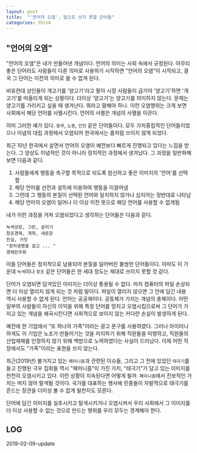 ```yaml
---
layout: post
title:  "'언어의 오염', 앞으로 쓰지 못할 단어들"
categories: think
---
```


## "언어의 오염"

"언어의 오염"은 내가 만들어낸 개념이다. 언어의 의미는 사회 속에서 규정된다. 아무리 좋은 단어라도 사람들이 다른 의미로 사용하기 시작하면 "언어의 오염"이 시작되고, 결국 그 단어는 이전의 의미로 쓸 수 없게 된다.

비유컨대 상인들이 개고기를 '양고기'라고 팔아 시장 사람들이 급기야 '양고기'하면 '개고기'를 떠올리게 되는 상황이다. 더이상 '양고기'는 양고기를 의미하지 않는다. 문제는 양고기를 가리키고 싶을 때 생겨난다. 뭐라고 말해야 하나. 이런 오염행위는 크게 보면 사회에서 해당 언어를 사멸시킨다. 언어의 사멸은 개념의 사멸을 이끈다.

이미 그러한 예가 있다. `동무`, `노동`, `인민` 같은 단어들이다. 모두 가치중립적인 단어들이었으나 이념의 대립 과정에서 오염되어 한국에서는 좀처럼 쓰이지 않게 되었다.

최근 10년 한국에서 살면서 언어의 오염이 예전보다 빠르게 진행되고 있다는 느낌을 받는다. 그 양상도 이념적인 것이 아니라 정치적인 과정에서 생겨났다. 그 과정을 일반화해 보면 다음과 같다.

1. 사람들에게 행동을 촉구할 목적으로 되도록 참신하고 좋은 이미지의 '언어'를 선택함
2. 해당 언어를 선전과 설득에 이용하여 행동을 이끌어냄
3. 그런데 그 행동의 본질이 선택된 언어와 일치하지 않거나 심지어는 정반대로 나타남
4. 해당 언어의 오염이 일어나 더 이상 이전 뜻으로 해당 언어를 사용할 수 없게됨

내가 이런 과정을 거쳐 오염되었다고 생각하는 단어들은 다음과 같다.

	녹색성장, 그린, 살리기
	창조경제, 개혁, 새로운
	진실, 거짓
	"정치생명을 걸고 ... "
	경제민주화

이들 단어들은 정치적으로 남용되어 본질을 잃어버린 불쌍한 단어들이다. 아마도 이 가운데 `녹색`이나 `창조` 같은 단어들은 한 세대 정도는 제대로 쓰이지 못할 것 같다.

단어가 오염되면 담겨있던 이미지는 더이상 통용될 수 없다. 마치 컴퓨터의 파일 손상되면 더 이상 열리지 않게 되는 것 처럼 말이다. 파일이 열리지 않으면 그 안에 담긴 내용 역시 사용할 수 없게 된다. 언어는 공공재이다. 공동체가 가지는 개념의 총체이다. 어떤 일부의 사람들이 자신의 이익을 위해 특정 단어를 망치고 오염시킴으로써 그 단어가 가지고 있는 개념을 왜곡시킨다면 사회적으로 보이지 않는 커다란 손실이 발생하게 된다.

예전에 한 기업에서 "또 하나의 가족"이라는 광고 문구를 사용하였다. 그러나 아이러니 하게도 이 기업은 노조가 만들어기는 것을 저지하기 위해 직원들을 미행하고, 직원들의 산업재해를 인정하지 않기 위해 백방으로 노력하였다는 사실이 드러났다. 이제 어떤 직장에서도 "가족"이라는 표현을 쓰지 않는다.

최근(2019년) 불거지고 있는 `페미니즘`과 관련된 이슈들, 그리고 그 전에 있었던 `태극기`를 들고 진행된 극우 집회들 역시 "페미니즘"이 가진 가치, "태극기"가 담고 있는 이미지를 천천히 오염시키고 있다. 이런 상황이 지속된다면 어떻게 될까. `폐미니즘`에서 진보적인 가치는 머지 않아 탈색될 것이다. 국가를 대표하는 행사에 민중들이 자발적으로 태극기를 흔드는 장관을 더이상 볼 수 없게 될런지도 모른다.

단어에 담긴 이미지를 실추시키고 탈색시키거나 오염시켜서 우리 사회에서 그 이미지를 더 이상 사용할 수 없는 것으로 만드는 행위를 우리 모두는 경계해야 한다.


## LOG

2019-02-09-update
